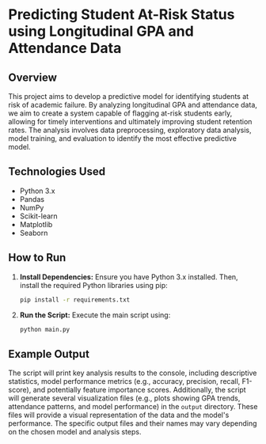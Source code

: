 # Predicting Student At-Risk Status using Longitudinal GPA and Attendance Data

## Overview

This project aims to develop a predictive model for identifying students at risk of academic failure.  By analyzing longitudinal GPA and attendance data, we aim to create a system capable of flagging at-risk students early, allowing for timely interventions and ultimately improving student retention rates. The analysis involves data preprocessing, exploratory data analysis, model training, and evaluation to identify the most effective predictive model.


## Technologies Used

* Python 3.x
* Pandas
* NumPy
* Scikit-learn
* Matplotlib
* Seaborn


## How to Run

1. **Install Dependencies:**  Ensure you have Python 3.x installed.  Then, install the required Python libraries using pip:

   ```bash
   pip install -r requirements.txt
   ```

2. **Run the Script:** Execute the main script using:

   ```bash
   python main.py
   ```

## Example Output

The script will print key analysis results to the console, including descriptive statistics, model performance metrics (e.g., accuracy, precision, recall, F1-score), and potentially feature importance scores.  Additionally, the script will generate several visualization files (e.g., plots showing GPA trends, attendance patterns, and model performance)  in the `output` directory.  These files will provide a visual representation of the data and the model's performance.  The specific output files and their names may vary depending on the chosen model and analysis steps.